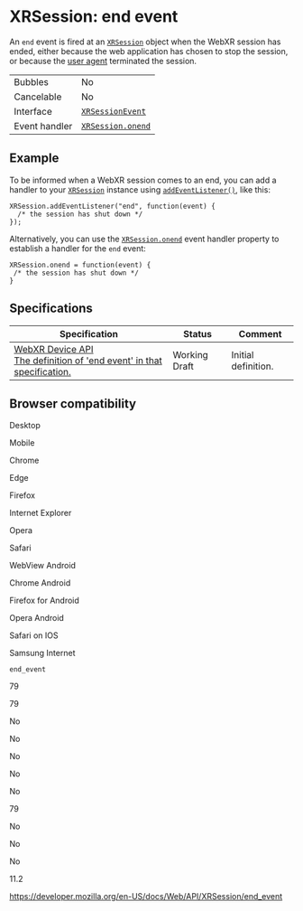 XRSession: end event
====================

An `end` event is fired at an [`XRSession`](../xrsession) object when the WebXR session has ended, either because the web application has chosen to stop the session, or because the [user agent](https://developer.mozilla.org/en-US/docs/Glossary/User_agent) terminated the session.

<table><tbody><tr class="odd"><td>Bubbles</td><td>No</td></tr><tr class="even"><td>Cancelable</td><td>No</td></tr><tr class="odd"><td>Interface</td><td><a href="../xrsessionevent"><code>XRSessionEvent</code></a></td></tr><tr class="even"><td>Event handler</td><td><a href="onend"><code>XRSession.onend</code></a></td></tr></tbody></table>

Example
-------

To be informed when a WebXR session comes to an end, you can add a handler to your [`XRSession`](../xrsession) instance using [`addEventListener()`](../eventtarget/addeventlistener), like this:

    XRSession.addEventListener("end", function(event) {
      /* the session has shut down */
    });

Alternatively, you can use the [`XRSession.onend`](onend) event handler property to establish a handler for the `end` event:

    XRSession.onend = function(event) {
     /* the session has shut down */
    }

Specifications
--------------

<table><thead><tr class="header"><th>Specification</th><th>Status</th><th>Comment</th></tr></thead><tbody><tr class="odd"><td><a href="https://immersive-web.github.io/webxr/#eventdef-xrsession-end">WebXR Device API<br />
<span class="small">The definition of 'end event' in that specification.</span></a></td><td><span class="spec-wd">Working Draft</span></td><td>Initial definition.</td></tr></tbody></table>

Browser compatibility
---------------------

Desktop

Mobile

Chrome

Edge

Firefox

Internet Explorer

Opera

Safari

WebView Android

Chrome Android

Firefox for Android

Opera Android

Safari on IOS

Samsung Internet

`end_event`

79

79

No

No

No

No

No

79

No

No

No

11.2

<a href="https://developer.mozilla.org/en-US/docs/Web/API/XRSession/end_event" class="_attribution-link">https://developer.mozilla.org/en-US/docs/Web/API/XRSession/end_event</a>
